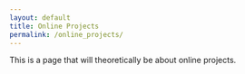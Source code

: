 ```yaml
---
layout: default
title: Online Projects
permalink: /online_projects/
---
```


This is a page that will theoretically be about online projects.
